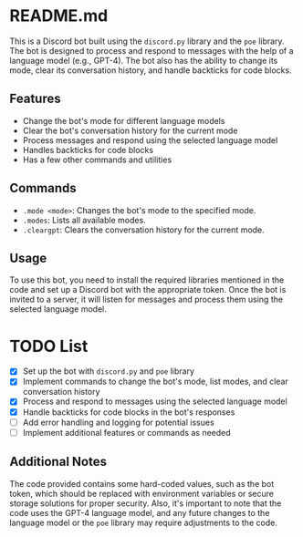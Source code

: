 # README.md

This is a Discord bot built using the `discord.py` library and the `poe` library. The bot is designed to process and respond to messages with the help of a language model (e.g., GPT-4). The bot also has the ability to change its mode, clear its conversation history, and handle backticks for code blocks.

## Features

- Change the bot's mode for different language models
- Clear the bot's conversation history for the current mode
- Process messages and respond using the selected language model
- Handles backticks for code blocks
- Has a few other commands and utilities

## Commands

- `.mode <mode>`: Changes the bot's mode to the specified mode.
- `.modes`: Lists all available modes.
- `.cleargpt`: Clears the conversation history for the current mode.

## Usage

To use this bot, you need to install the required libraries mentioned in the code and set up a Discord bot with the appropriate token. Once the bot is invited to a server, it will listen for messages and process them using the selected language model.

# TODO List

- [x] Set up the bot with `discord.py` and `poe` library
- [x] Implement commands to change the bot's mode, list modes, and clear conversation history
- [x] Process and respond to messages using the selected language model
- [x] Handle backticks for code blocks in the bot's responses
- [ ] Add error handling and logging for potential issues
- [ ] Implement additional features or commands as needed

## Additional Notes

The code provided contains some hard-coded values, such as the bot token, which should be replaced with environment variables or secure storage solutions for proper security. Also, it's important to note that the code uses the GPT-4 language model, and any future changes to the language model or the `poe` library may require adjustments to the code.
